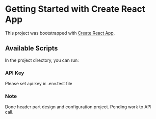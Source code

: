 # Getting Started with Create React App

This project was bootstrapped with [Create React App](https://github.com/facebook/create-react-app).

## Available Scripts

In the project directory, you can run:

### API Key
Please set api key in .env.test file

### Note
Done header part design and configuration project. Pending work to API call.